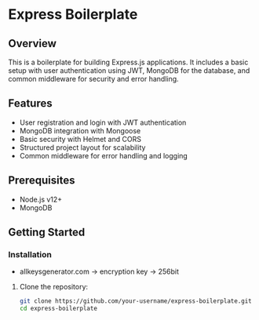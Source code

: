 # Express Boilerplate

## Overview

This is a boilerplate for building Express.js applications. It includes a basic setup with user authentication using JWT, MongoDB for the database, and common middleware for security and error handling.

## Features

- User registration and login with JWT authentication
- MongoDB integration with Mongoose
- Basic security with Helmet and CORS
- Structured project layout for scalability
- Common middleware for error handling and logging

## Prerequisites

- Node.js v12+
- MongoDB

## Getting Started

### Installation

- allkeysgenerator.com -> encryption key -> 256bit

1. Clone the repository:
   ```sh
   git clone https://github.com/your-username/express-boilerplate.git
   cd express-boilerplate
   ```
